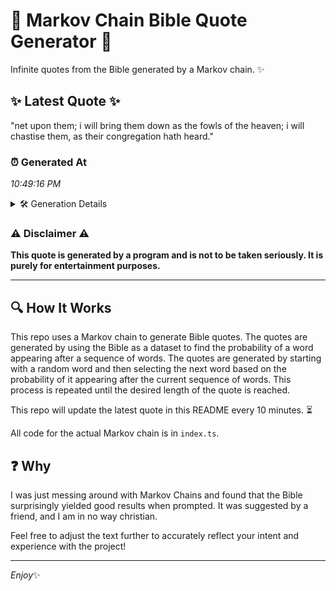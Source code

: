 # 📖 Markov Chain Bible Quote Generator 📖

Infinite quotes from the Bible generated by a Markov chain. ✨

## ✨ Latest Quote ✨
"net upon them; i will bring them down as the fowls of the heaven; i will chastise them, as their congregation hath heard."

### ⏰ Generated At
*10:49:16 PM*

<details>
    <summary>🛠️ Generation Details</summary>
    <p>
        <strong>🌱 Seed:</strong> net<br>
        <strong>🔄 Iterations:</strong> 22<br>
        <strong>📜 Context History:</strong><br>[ net ]: upon<br>[ net, upon ]: them;<br>[ net, upon, them; ]: i<br>[ net, upon, them;, i ]: will<br>[ net, upon, them;, i, will ]: bring<br>[ net, upon, them;, i, will, bring ]: them<br>[ upon, them;, i, will, bring, them ]: down<br>[ them;, i, will, bring, them, down ]: as<br>[ i, will, bring, them, down, as ]: the<br>[ will, bring, them, down, as, the ]: fowls<br>[ bring, them, down, as, the, fowls ]: of<br>[ them, down, as, the, fowls, of ]: the<br>[ down, as, the, fowls, of, the ]: heaven;<br>[ as, the, fowls, of, the, heaven; ]: i<br>[ the, fowls, of, the, heaven;, i ]: will<br>[ fowls, of, the, heaven;, i, will ]: chastise<br>[ of, the, heaven;, i, will, chastise ]: them,<br>[ the, heaven;, i, will, chastise, them, ]: as<br>[ heaven;, i, will, chastise, them,, as ]: their<br>[ i, will, chastise, them,, as, their ]: congregation<br>[ will, chastise, them,, as, their, congregation ]: hath<br>[ chastise, them,, as, their, congregation, hath ]: heard.<br>
    </p>
</details>

### ⚠️ Disclaimer ⚠️
**This quote is generated by a program and is not to be taken seriously. It is purely for entertainment purposes.**

---

## 🔍 How It Works

This repo uses a Markov chain to generate Bible quotes. The quotes are generated by using the Bible as a dataset to find the probability of a word appearing after a sequence of words. The quotes are generated by starting with a random word and then selecting the next word based on the probability of it appearing after the current sequence of words. This process is repeated until the desired length of the quote is reached.

This repo will update the latest quote in this README every 10 minutes. ⏳

All code for the actual Markov chain is in `index.ts`.

## ❓ Why

I was just messing around with Markov Chains and found that the Bible surprisingly yielded good results when prompted. 
It was suggested by a friend, and I am in no way christian.

Feel free to adjust the text further to accurately reflect your intent and experience with the project!

---

*Enjoy*✨
